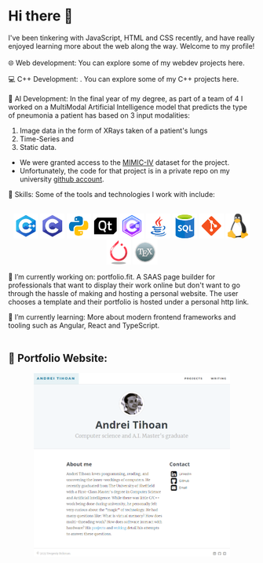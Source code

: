 # Hi there 👋



I've been tinkering with JavaScript, HTML and CSS  recently, and have really enjoyed learning more about the web along the way. Welcome to my profile!
<br>
<br>
🌐 Web development: You can explore some of my webdev projects here.

💻 C++ Development: . You can explore some of my C++ projects here.
<br>
<br>
🤖 AI Development: In the final year of my degree, as part of a team of 4 I worked on a MultiModal Artificial Intelligence model that predicts the type of pneumonia a patient has based on 3 input modalities:
1. Image data in the form of XRays taken of a patient's lungs
2. Time-Series and
3. Static data.
- We were granted access to the [MIMIC-IV](https://physionet.org/content/mimiciv/2.2/) dataset for the project.
- Unfortunately, the code for that project is in a private repo on my university [github account](https://github.com/Gizs).

🔧 Skills: Some of the tools and technologies I work with include:
<br>
<br>
<p align="center">
   <img src="data/icons8-c++.svg" alt="cpp" width="50">
   <img src="data/icons8-c-programming.svg" alt="c-without-pp" width="50">
   <img src="data/icons8-python.svg" alt="python" width="50">
   <img src="data/icons8-qt.svg" alt="qt" width="50">
   <img src="data/icons8-c-sharp-logo.svg" alt="csharp" width="50">
   <img src="data/icons8-java-logo.svg" alt="java" width="50">
   <img src="data/sql.png" alt="sql" width="50">
   <img src="data/icons8-git-logo.svg" alt="git" width="50">
   <img src="data/linux.svg" alt="linux" width="50">
   <img src="data/icons8-pytorch.svg" alt="pytorch" width="50">
   <img src="data/icons8-latex.svg" alt="latex" width="50">
</p>


🔭 I’m currently working on: portfolio.fit. A SAAS page builder for professionals that want to display their work online but don't want to go through the hassle of making and hosting a personal website.
The user chooses a template and their portfolio is hosted under a personal http link.

🌱 I’m currently learning: More about modern frontend frameworks and tooling such as Angular, React and TypeScript.
<br>
<br> 
## 📂 Portfolio Website:
<div align="center">
<a href="https://www.andreitihoan.com">
   <img src="data/portfolio.PNG" alt="portfolio" width="400">
</a>
</div>
<br>
<br>

<!--
**AndreiTih/AndreiTih** is a ✨ _special_ ✨ repository because its `README.md` (this file) appears on your GitHub profile.

Here are some ideas to get you started:

- 👯 I’m looking to collaborate on ...
- 🤔 I’m looking for help with ...
- 💬 Ask me about ...
- 📫 How to reach me: ...
- 😄 Pronouns: ...
- ⚡ Fun fact: ...
-->
